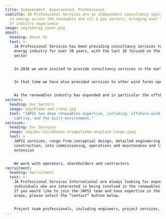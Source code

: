 ```yaml
---
title: Independent. Experienced. Professional.
subtitle: JA Professional Services are an independent consultancy specialising
  in energy across the renewable and oil & gas sectors, bringing over 30 years
  of industry experience
image: img/energy_cover.png
about:
  heading: About Us
  text: >-
    JA Professional Services has been providing consultancy services to the
    energy industry for over 30 years, with the last 10 focused on the renewable
    sector  


    In 2010 we were invited to provide consultancy services in the early stages of what was to become the world’s largest wind farm, something that we continue to be involved with during the operations & maintenance phase.


    In that time we have also provided services to other wind farms operators and shareholders, ranging from early stage planning through to O&M support.


    As the renewables industry has expanded and in particular the offshore wind industry has developed worldwide, we have become involved in multinational projects for international clients.
sectors:
  heading: Our Sectors
  image: img/blade-and-crane.jpg
  text: "JAPSI has deep renewables expertise, including: offshore wind, sub-sea
    cabling, and the built-environment."
services:
  heading: Our Services
  image: img/dev-kalidhasan-xrvapofseko-unsplash-large.jpeg
  text: >
    JAPSI services, range from conceptual design, detailed engineering and
    construction, into commissioning, operations and maintenance and life
    extension


    We work with operators, shareholders and contractors
recruitment:
  heading: Recruitment
  text: >-
    JA Professional Services International are always looking for experienced
    individuals who are interested in being involved in the renewables industry.
    If you would like to join the JAPSI team and have expertise in the following
    areas, please select the “contact” button below.


    Project team professionals, including engineers, project services, offshore representatives, package managers and contract engineers and administrators.
---
```


